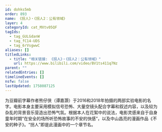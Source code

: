 ```yaml
---
id: dohks5mb
order: 893
name: 《拐人》・《拐人2：公有领域》
layer: 4
categoryId: cat_MXtv05QF
tagIds:
  - tag_GULGdanW
  - tag_fC14-UDS
  - tag_6rVsgwwC
aliases: []
titledLinks:
  - title: "相关链接: 《拐人》・《拐人2：公有领域》"
    url: https://www.bilibili.com/video/BV1ts411q7Nz
parent: ""
relatedEntries: []
timelineEvents: []
nsfw: false
lastUpdated: 1758087125
---
```


为豆瓣前字幕作者熊仔侠（谭嘉灏）于2016和2018年拍摄的两部实验电影的名字。电影本身主要采用模拟信号恐怖、大量空镜头配合字幕和叙述内容，以及较为杂乱的背景音乐营造出恐怖气氛。根据本人在花絮中的说法，电影灵感来自于自身童年时期“在安全的场所听恐怖故事的不安的快感”，以及中山昌亮的漫画作品《不安的种子》。“拐人”即是此漫画中的一个章节名。